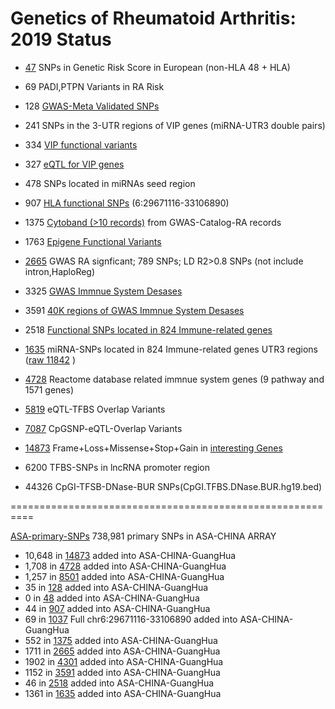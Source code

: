 Genetics of Rheumatoid Arthritis: 2019 Status
==========================================================

* [47](48-SNPs-Genetic-Risk-Score-EUR.txt)    SNPs in Genetic Risk Score in European (non-HLA 48 + HLA)

* 69    PADI,PTPN Variants in RA Risk

* 128   [GWAS-Meta Validated SNPs](GWAS-Meta-128-SNPs.20190208.vcf)

* 241   SNPs in the 3-UTR regions of VIP genes (miRNA-UTR3 double pairs)

* 334   [VIP functional variants](gnomad.exomes.r2.1.sites.rec.VIP.hg19.vcf.bed)

* 327   [eQTL for VIP genes](VIP.eQTL.327.SNPs.txt)

* 478   SNPs located in miRNAs seed region

* 907   [HLA functional SNPs](gnomad.exomes.r2.1.sites.rec.HLA.hg19.vcf.bed) (6:29671116-33106890)

* 1375  [Cytoband (>10 records)](../cytoband/1375.gnomad.exomes.r2.1.sites.rec.RA-GWAS-Cytoband.hg19.vcf.bed) from GWAS-Catalog-RA records

* 1763  [Epigene Functional Variants](gnomad.exomes.r2.1.sites.rec.EpiVar.txt)

* [2665](2665-GWAS-LD0.8-ASN.hg19.rsList.txt)  GWAS RA signficant; 789 SNPs; LD R2>0.8 SNPs (not include intron,HaploReg)

* 3325  [GWAS Immnue System Desases](GWAS-immnue-3325_SNP.hg19.bed)

* 3591  [40K regions of GWAS Immnue System Desases](gnomad.exomes.r2.1.sites.rec.40KGWASAID.merge.vcf.bed)

* 2518  [Functional SNPs located in 824 Immune-related genes](gnomad.exomes.r2.1.sites.rec.InnateDB.merge.vcf.bed)

* [1635](gnomad.genomes.r2.1.sites.rec.innateDbUTR3.merge.vcf.bed) miRNA-SNPs located in 824 Immune-related genes UTR3 regions ([raw 11842](InnateDB.UTR3.snp.txt) )

* [4728](gnomad.exomes.r2.1.4728.rec.ReactomePathWay.immnueGene.hg19.vcf.bed)  Reactome database related immnue system genes (9 pathway and 1571 genes)

* [5819](gnomad.genomes.eQTL.TFBS.uni.hg19.bed) eQTL-TFBS Overlap Variants

* [7087](../eQTL/gnomad.genomes.eQTL.cpgSNP.uni.ASA.hg19.bed) CpGSNP-eQTL-Overlap Variants

* [14873](gnomad.exomes.r2.1.sites.rec.TotalCandidateGene.hg19.vcf.bed) Frame+Loss+Missense+Stop+Gain in [interesting Genes](TotalCandidateGene.hg19.bed)

* 6200  TFBS-SNPs in lncRNA promoter region

* 44326 CpGI-TFSB-DNase-BUR SNPs(CpGI.TFBS.DNase.BUR.hg19.bed)

==========================================================

[ASA-primary-SNPs](ASA.hg19.bed) 738,981 primary SNPs in ASA-CHINA ARRAY

* 10,648 in [14873](gnomad.exomes.r2.1.sites.rec.TotalCandidateGene.hg19.vcf.bed) added into ASA-CHINA-GuangHua
* 1,708 in [4728](gnomad.exomes.r2.1.4728.rec.ReactomePathWay.immnueGene.hg19.vcf.bed) added into ASA-CHINA-GuangHua
* 1,257 in [8501](gnomad.exomes.r2.1.8501.rec.GHRA_ASA.hg19.vcf.bed) added into ASA-CHINA-GuangHua
* 35 in [128](GWAS-Meta-128-SNPs.20190208.vcf.bed) added into ASA-CHINA-GuangHua
* 0 in [48](48-SNPs-Genetic-Risk-Score-EUR.hg19.bed) added into ASA-CHINA-GuangHua
* 44 in [907](gnomad.exomes.r2.1.sites.rec.HLA.hg19.vcf.hg19.bed) added into ASA-CHINA-GuangHua
* 69 in [1037](gnomad.exomes.r2.1.sites.rec.HLA.hg19.vcf.bed) Full chr6:29671116-33106890 added into ASA-CHINA-GuangHua
* 552 in [1375](1375.gnomad.exomes.r2.1.sites.rec.RA-GWAS-Cytoband.hg19.vcf.bed) added into ASA-CHINA-GuangHua
* 1711 in [2665](2665-GWAS-LD0.8-ASN.hg19.rsList.hg19.bed) added into ASA-CHINA-GuangHua
* 1902 in [4301](GWAS-immnue-3325_SNP.hg19.bed) added into ASA-CHINA-GuangHua
* 1152 in [3591](gnomad.exomes.r2.1.sites.rec.40KGWASAID.merge.hg19.bed) added into ASA-CHINA-GuangHua
* 46 in [2518](gnomad.exomes.r2.1.sites.rec.InnateDB.merge.hg19.bed) added into ASA-CHINA-GuangHua
* 1361 in [1635](gnomad.genomes.r2.1.sites.rec.innateDbUTR3.merge.hg19.bed) added into ASA-CHINA-GuangHua




